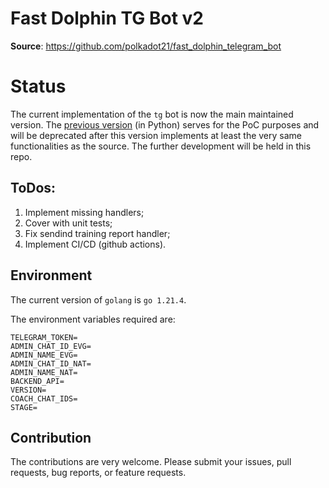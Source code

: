 # Fast Dolphin TG Bot v2

**Source**:
https://github.com/polkadot21/fast_dolphin_telegram_bot

# Status

The current implementation of the `tg` bot is now the main maintained version.
The [previous version](https://github.com/polkadot21/fast_dolphin_telegram_bot
) (in Python) serves for the PoC purposes and will be deprecated after this version
implements at least the very same functionalities as the source. The further development 
will be held in this repo.

## ToDos:

1. Implement missing handlers;
2. Cover with unit tests;
3. Fix sendind training report handler;
4. Implement CI/CD (github actions).


## Environment

The current version of `golang` is `go 1.21.4`.

The environment variables required are:

    TELEGRAM_TOKEN=
    ADMIN_CHAT_ID_EVG=
    ADMIN_NAME_EVG=
    ADMIN_CHAT_ID_NAT=
    ADMIN_NAME_NAT=
    BACKEND_API=
    VERSION=
    COACH_CHAT_IDS=
    STAGE=
 

## Contribution

The contributions are very welcome.
Please submit your issues, pull requests, bug reports, or 
feature requests.